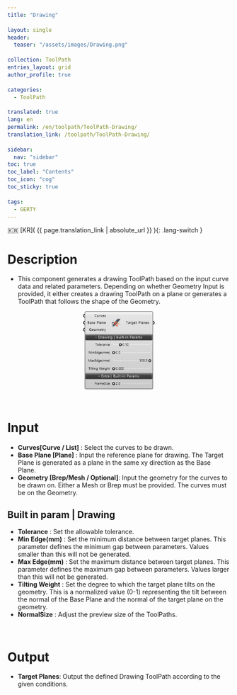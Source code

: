 ```yaml
---
title: "Drawing"

layout: single
header:
  teaser: "/assets/images/Drawing.png"

collection: ToolPath
entries_layout: grid
author_profile: true

categories:
  - ToolPath

translated: true
lang: en
permalink: /en/toolpath/ToolPath-Drawing/
translation_link: /toolpath/ToolPath-Drawing/

sidebar:
  nav: "sidebar"
toc: true
toc_label: "Contents"
toc_icon: "cog"
toc_sticky: true

tags: 
  - GERTY
---
```


:kr: [KR]( {{ page.translation_link | absolute_url }} ){: .lang-switch }

# Description

* This component generates a drawing ToolPath based on the input curve data and related parameters. Depending on whether Geometry Input is provided, it either creates a drawing ToolPath on a plane or generates a ToolPath that follows the shape of the Geometry.

<p align="center">  <img src="/assets/images/Drawing.png" align="center" width="32%"></p>

<br>

# Input

* **Curves[Curve / List]** : Select the curves to be drawn.
* **Base Plane [Plane]** : Input the reference plane for drawing. The Target Plane is generated as a plane in the same xy direction as the Base Plane.
* **Geometry [Brep/Mesh / Optional]**: Input the geometry for the curves to be drawn on. Either a Mesh or Brep must be provided. The curves must be on the Geometry.

## Built in param | Drawing
  
  * **Tolerance** : Set the allowable tolerance.
  * **Min Edge(mm)** : Set the minimum distance between target planes. This parameter defines the minimum gap between parameters. Values smaller than this will not be generated.
  * **Max Edge(mm)** : Set the maximum distance between target planes. This parameter defines the maximum gap between parameters. Values larger than this will not be generated.
  * **Tilting Weight** : Set the degree to which the target plane tilts on the geometry. This is a normalized value (0-1) representing the tilt between the normal of the Base Plane and the normal of the target plane on the geometry.
  * **NormalSize** : Adjust the preview size of the ToolPaths.

<br>

# Output

* **Target Planes**: Output the defined Drawing ToolPath according to the given conditions.
